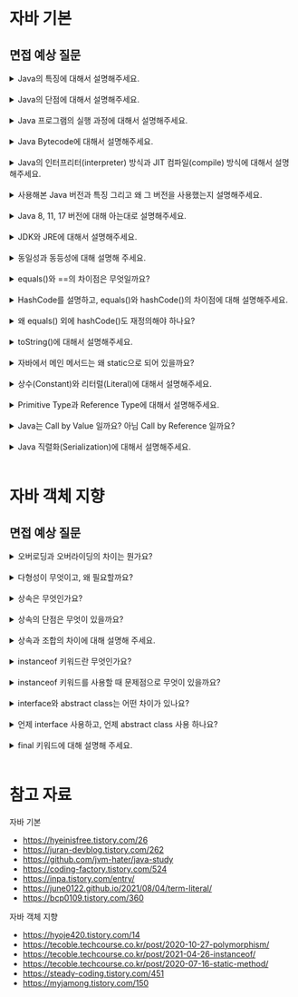 # 자바 기본

## 면접 예상 질문

<details>
<summary>Java의 특징에 대해서 설명해주세요.</summary>

- **높은 이식성**
  - 자바의 바이트 코드는 **JVM의 인터프리터**에 의해 기계어로 번역되어, **플랫폼 독립적으로 실행**될 수 있다. 
  - "Write Once, Run Anywhere" 한번 작성된 자바 코드는 어떤 플랫폼에서든 동일하게 실행시킬 수 있다. 
- **안전성**
  - JVM의 **가비지 컬렉터**가 개발자를 대신하여 메모리를 관리해주기 때문에, 메모리 누수를 방지할 수 있다. 
  - 컴파일 타임에 변수의 타입이 결정되는 **정적 언어**이므로, 타입 안정성을 높일 수 있다. 
- **객체지향 언어**
  - 추상화, 상속, 다형성, 캡슐화 같은 객체지향 프로그래밍으로 **코드의 재사용성, 유지보수성**을 높일 수 있다. 
- **멀티 스레드 지원**
  - 여러 스레드를 동시에 실행시키는 멀티 스레드를 지원하여, **빠른 속도로 작업을 처리**할 수 있다. 

</details>

<br>

<details>
<summary>Java의 단점에 대해서 설명해주세요.</summary>

- **느린 성능** 
  - 프로그램을 실행할 때마다 인터프리터에 의해 한줄씩 번역되기 때문에, 실행 속도가 느린 편이다. (JIT 컴파일러로 성능 최적화 가능)
- **높은 메모리 사용률** 
  - 더 이상 참조되지 않는 메모리를 가비지 컬렉션 하는 과정에서, 추가적인 메모리와 CPU 리소스가 소모된다. 
  - 대부분의 데이터가 객체로 생성되고, 객체마다 추가적인 메타데이터를 포함하고 있어 메모리 사용률이 증가한다. 
- **장황한 코드량** 
  - 다른 함수형 프로그래밍 언어에 비해, 코드 길이가 길고 문법이 복잡한 편이다. 
- **정교한 메모리 제어의 어려움**
  - 가비지 컬렉션이 메모리를 관리하기 때문에, 개발자가 직접 제어하기는 어렵다. (C++의 포인터 개념이 없다.)

</details>

<br>

<details>
<summary>Java 프로그램의 실행 과정에 대해서 설명해주세요.</summary>

- **소스 코드 작성 (.java 파일)**
- **컴파일 (.class 파일)**
  - 소스 코드를 javac 컴파일러로 컴파일 하면, 바이트코드가 포함된 .class 파일 생성 
- **JVM 로드 및 클래스 로딩** 
  - JVM에 .class 파일 로드 
  - 클래스 로더가 프로그램 실행에 필요한 클래스를 메모리에 로드
- **바이트코드 실행** 
  - 초기에는 **인터프리터**가 바이트 코드를 한줄씩 번역하다가 
  - **JIT(Just-In-Time) 컴파일러**가 자주 사용되는 코드를 캐싱하여 성능 최적화 
- **메모리 관리**
  - JVM은 힙 영역에 객체를 동적으로 생성하며, 더 이상 참조되지 않는 객체는 가비지 컬렉터로 메모리 회수 
- **프로그램 종료**

</details>

<br>

<details>
<summary>Java Bytecode에 대해서 설명해주세요.</summary>

**소스 코드를 컴파일 하면 생성되는 중간 코드**로, 하드웨어, 운영체제 같은 **플랫폼에 독립적으로 실행**될 수 있다. 

</details>

<br>

<details>
<summary>Java의 인터프리터(interpreter) 방식과 JIT 컴파일(compile) 방식에 대해서 설명해주세요.</summary>

- 인터프리터 방식: 바이트 코드를 한줄씩 번역하며 즉시 실행시키는 방식으로, 프로그램 실행 초기에 빠른 응답성을 보장할 수 있다. 
- JIT 컴파일 방식: 자주 사용되는 코드를 미리 컴파일하여 캐싱해두는 방식으로, 인터프리터의 느린 실행 속도를 개선할 수 있다. 

</details>

<br>

<details>
<summary>사용해본 Java 버전과 특징 그리고 왜 그 버전을 사용했는지 설명해주세요.</summary>

안드로이드 프로젝트를 개발할 당시에, 가장 최신 LTS 버전이었던 17을 사용했습니다. 

LTS (Long-Term Support) 버전은 장기간 지원되는 버전을 의미합니다. (최대 6~8년)

</details>

<br>

<details>
<summary>Java 8, 11, 17 버전에 대해 아는대로 설명해주세요.</summary>

- **Java 8**
  - 2014년 출시, LTS 버전 (~ 2030.12 지원)
  - 람다 표현식, 스트림 API 제공 
  - java.time 패키지에 새로운 API 제공 
  - 인터페이스의 디폴트 메서드 지원 
- **Java 11**
  - 2018년 출시, LTS 버전 (~ 2032.01 지원)
  - Open JDK와 Oracle JDK가 통합되고, Oracle JDK가 구독형 유료 모델로 전환 
  - var 키워드로 지역 변수의 타입 추론 가능 (전역 변수는 불가)
  - HTTP 클라이언트 API 표준화 (버전 11 이전에는 타사 HTTP 라이브러리에 의존해야 했음.)
  - String, File 클래스에 새로운 메서드 추가 
- **Java 17**
  - 2021년 출시, LTS 버전 (~ 2029.09 지원)
  - Spring Boot 3.0에서 요구하는 최소 자바 버전 
  - sealed class 제공 (자식 클래스의 종류 제한)
  - record class 제공 (코틀린의 데이터 클래스)
  - Incubator: JNI(Java Native Interface)보다 성능이 좋고, 안전하게 외부 네이티브 함수 호출 가능
  - instanceof, switch 사용 편의성 증가 
- **Java 21** 
  - 2023년 출시, LTS 버전(~ 2031.09 지원)
  - Spring Boot 3.2부터 지원
  - Java 플랫폼에 경량의 가상 스레드 도입
  - UTF-8 기본값으로 사용

</details>

<br>

<details>
<summary>JDK와 JRE에 대해서 설명해주세요.</summary>

<img width="600" src="https://github.com/user-attachments/assets/74b6dd5b-68e9-4df4-87c1-f36f9dd7ba65"/> 

### JDK (Java Development Kit)

- **자바 개발 도구 모음 (자바 개발을 위한 SDK 집합)**
- SDK (Software Development Kit): 하드웨어 플랫폼, OS, 프로그래밍 언어 제작사에서 제공하는 도구 
- 자바 개발에 필요한 **라이브러리**, javac, javadoc 등의 **개발 도구**, 자바 실행을 위한 **JRE 포함** 
- JDK 종류 
  - Oracle JDK: 오라클에서 제공하는 JDK로 유료 라이선스 구독 필요 
  - Open JDK: 가장 유명한 무료 JDK 
  - Azul Zulu: 인지도가 높은 JDK 중 하나로, Mac에서 사용 가능한 바이너리 제공 
  - Amazon Corretto: AWS에서 제공하는 JDK로, AWS 환경에서 쉽게 사용 가능 
  - Temurin (Adopt Open JDK): Eclipse에서 제공하는 JDK 

### JRE (Java Runtime Environment)

- **JVM과 자바 어플리케이션 실행에 필요한 라이브러리 등을 묶어서 배포한 것** 
- JRE는 **기본적으로 JDK에 포함**되어 있으며, 기존에는 JDK와 별도로 설치 가능했으나 JDK 11부터는 따로 제공하지 않음.

### JVM (Java Virtual Machine)

- **자바 가상 머신 (자바를 실행시키는 프로그램)**
- **자바로 작성된 모든 프로그램은 JVM 위에서만 실행 가능하다.** 이를 통해 자바는 플랫폼 독립적으로 실행할 수 있다. 
- 하지만 **JVM 자체는 OS에 종속적**이므로, 각 OS에 맞는 JVM이 필요하다. 

</details>

<br>

<details>
<summary>동일성과 동등성에 대해 설명해 주세요.</summary>

- 동일성 (identity): 객체에 할당된 메모리 주소가 같은지 판별 
- 동등성 (equality): 객체의 내용이 같은지 판별 
- 동일하면 동등하지만, 동등하다고 동일하진 않다. (내용만 같고, 메모리 주소는 다를 수 있으므로)

</details>

<br>

<details>
<summary>equals()와 ==의 차이점은 무엇일까요?</summary>

- `==` : 동일성 판별에 사용 
- `equals()` : 동등성 판별에 사용 
- `equals()`는 내부적으로 `==` 연산자와 같은 로직이므로, 객체의 특성에 맞게 오버라이딩을 해줘야 동등성 기능을 수행한다. 

</details>

<br>

<details>
<summary>HashCode를 설명하고, equals()와 hashCode()의 차이점에 대해 설명해주세요.</summary>

- HashCode: 해싱은 **해시 함수를 사용하여 가변 길이의 입력 값을 고정 길이의 출력 값으로 변환하는 과정**을 의미한다. 해싱으로 얻은 값을 **해시 코드**라고 한다.
- `equals()` : 객체의 **내용이 같은지 비교**할 때 사용 (따로 오버라이딩 하지 않으면 == 연산자처럼 동작하므로, 동등성 비교를 위해서는 오버라이딩 필수)
- `hashCode()` : 힙 메모리에 할당된 **객체의 주소에 대한 해시 코드** 반환 (각 객체마다 고유한 값을 가진다.)

HashMap, HashSet 같은 해시 기반의 자료구조는 key의 중복을 허용하지 않는다. 이때, **key의 중복 여부를 어떻게 판단**하는 걸까?

바로, **두 객체의 hashCode()가 일치하는지 검사**하면 된다. hashCode()는 기본적으로 객체의 메모리 주소에 대한 해시 코드를 반환하므로, 해시 기반의 자료구조에서는 이를 **오버라이딩하여 객체의 내용이 같은지 비교**한다. 

</details>

<br>

<details>
<summary>왜 equals() 외에 hashCode()도 재정의해야 하나요?</summary>

hashCode()를 재정의하지 않으면, 객체의 메모리 주소를 비교하기 때문이다. 

객체의 내용이 같은지 동등성을 판별하려면, hashCode()를 재정의해야 한다. 

</details>

<br>

<details>
<summary>toString()에 대해서 설명해주세요.</summary>

자바에서 모든 클래스의 최상위 클래스인 Object에는 `toString()` 메서드가 다음과 같이 정의되어 있다. 

```java
public String toString() {
    return getClass().getName() + "@" + Integer.toHexString(hashCode());
}
```

따라서, 별도로 오버라이딩 하지 않으면 `MyObject@251a69d7` 같은 문자열이 출력된다. 

좀 더 유의미한 객체 정보를 출력하려면, 다음과 같이 메서드를 오버라이딩 해줘야 한다. 

```java
class Person {
    String name;
    int age;

    public Person(String name, int age) {
        this.name = name;
        this.age = age;
    }

    @Override
    public String toString() {
        return String.format("이름 : %s, 나이 : %d세", this.name, this.age);
    }
}

public class Main {
    public static void main(String[] args) {
        Person p1 = new Person("홍길동", 54);
        System.out.println(p1); // 이름 : 홍길동, 나이 : 54세
    }
}
```

```java
import java.util.Arrays;

class MyInt {
    final int num;

    MyInt(int num) {
        this.num = num * 100;
    }

    @Override
    public String toString() {
        return Integer.toString(num);
    }
}

public class Main {
    public static void main(String[] args) {
        Object[] arr = new Object[5];
        arr[0] = new MyInt(1);
        arr[1] = new MyInt(2);
        arr[2] = new MyInt(3);
        arr[3] = new MyInt(4);
        arr[4] = new MyInt(5);

        System.out.println(Arrays.toString(arr)); // [100, 200, 300, 400, 500]
    }
}
```

</details>

<br>

<details>
<summary>자바에서 메인 메서드는 왜 static으로 되어 있을까요?</summary>

static은 **정적인, 고정된**이라는 뜻을 가지고 있다. 즉, static 키워드로 변수나 메서드를 정의하면, 이는 메모리에 '고정'되어 **여러 객체가 공유**할 수 있게 된다. 

정적 변수와 정적 메서드는 인스턴스 없이도, **클래스가 메모리에 로드되면 바로 사용할 수 있다**는 점에서 **클래스 멤버**라고도 불린다. 

이들은 **프로그램이 종료되기 전까지 사용 가능**하며, 가비지 컬렉션의 대상이 되지 않는다. (단, 정적 객체는 더 이상 참조되지 않으면 GC에 의해 수집될 수 있다.)

자바의 **main 메서드는 프로그램이 시작될 때 JVM에 의해 실행되며, 어플리케이션의 진입점**이라고 볼 수 있다. 이때 main 메서드는 static으로 선언되어 있기 때문에, **별도의 인스턴스 생성 없이도 메서드 호출이 가능**하다.

만약 main 메서드가 static으로 선언되어 있지 않다면, 매번 프로그램을 실행할 때마다 인스턴스 생성이 필요하므로 리소스가 더 들었을 것이다. 

</details>

<br>

<details>
<summary>상수(Constant)와 리터럴(Literal)에 대해서 설명해주세요.</summary>

- 상수 : **변하지 않는 값**, `final` 키워드로 정의 
- 리터럴 : **특정 자료형의 값 자체**를 나타내는 표현, **변수나 상수에 실제로 할당된 값** 
- 프로그램 개발 시, 특정 자료형의 리터럴을 그대로 사용하는 것보다 상수로 정의하는 게 더 좋다. 
- 상수 이름을 통해 리터럴의 의미 파악이 더 수월해지고, 비즈니스 요구사항에 따라 상수 값을 변경해야 할 때도 수고가 덜 들기 때문이다.

</details>

<br>

<details>
<summary>Primitive Type과 Reference Type에 대해서 설명해주세요.</summary>

- Primitive Type (원시 타입): **값 자체를 저장하는 자료형**
  - 정수형: byte, short, int, long 
  - 실수형: float, double
  - 문자형: char
  - 논리형: boolean 
  - 고정된 크기의 메모리 사용 (자료형에 따라 1, 2, 4, 8 바이트)
  - 제네릭 타입에 사용 불가 
- Reference Type (참조 타입): **객체의 메모리 주소를 저장하는 자료형** 
  - 클래스, 인터페이스, 배열 (String, Runnable, int[] 등)
  - 실제 값이 아니라, 힙 영역에 할당된 객체의 메모리 주소를 저장한다. 
  - 초기화 하지 않으면, 기본값은 null 
  - 제네릭 타입에 사용 가능 

</details>

<br>

<details>
<summary>Java는 Call by Value 일까요? 아님 Call by Reference 일까요?</summary>

자바는 **모든 인수를 값으로 전달하기 때문에 Call by Value** 방식이다. 

Reference Type도 참조 자체를 전달하는 게 아니라, **객체의 주소를 복사하여 전달**하는 방식이므로 

주소 참조를 통해 객체의 속성을 변경할 수는 있지만, **참조 변수 자체를 변경해도 원본에는 영향을 미치지 않는다.** 

```java
class User {
    public int age;

    public User(int age) {
        this.age = age;
    }
}

public class ReferenceTypeTest {
    @Test
    void test() {
        User a = new User(10);
        User b = new User(20);

        // Before
        assertEquals(a.age, 10);
        assertEquals(b.age, 20);

        // 호출자의 argument를 복사하여, 수신자의 parameter가 만들어진다.
        // 원시 타입: 값이 같을 뿐, 서로 독립적인 변수이다. 
        // 참조 타입: 객체의 주소를 복사하므로, 서로 같은 객체를 가리킨다. 
        modify(a, b);

        // After
        assertEquals(a.age, 11);
        assertEquals(b.age, 20);
    }
    
    private void modify(User a, User b) {
        // test 함수에서 정의한 객체 a의 속성을 변경한다.
        a.age++;

        // 변수에 새로운 객체를 할당하면, 원본 객체에는 영향을 미치지 않는다. 
        b = new User(30);
        b.age++;
    }
}
```

</details>

<br>

<details>
<summary>Java 직렬화(Serialization)에 대해서 설명해주세요.</summary>

- **직렬화** (Serialization): **객체를 바이트 스트림으로 변환하는 과정** (객체를 파일 또는 데이터베이스에 **저장**하거나, 네트워크로 **전송**할 때 필요)
- **역직렬화** (Deserialization): **바이트 스트림을 다시 원래의 객체로 복원하는 과정** 
- 자바에서 직렬화를 수행하려면, 해당 클래스가 `java.io.Serializable ` 인터페이스를 구현해야 한다. 
- 보안을 위해 직렬화 한 데이터를 암호화 할 수 있다. (역직렬화 하기 전에는 복호화 과정이 필요하다.)
- 안드로이드에서는?
  - 도메인 레이어에서는 안드로이드에 의존성을 갖지 않는 Serializable 사용
  - UI 레이어에서 Intent로 객체를 전달할 때는 Parcelable 사용
  - Serializable도 직접 직렬화 로직을 작성하면, 리플렉션을 수행하지 않아서 Parcelable과 성능이 비슷하거나 더 좋아질 수 있음. 

</details>

<br>

# 자바 객체 지향

## 면접 예상 질문

<details>
<summary>오버로딩과 오버라이딩의 차이는 뭔가요?</summary>

||오버로딩 (Overloading)|오버라이딩 (Overriding)|
|---|---|---|
|정의| **이름이 같고, 매개변수의 개수나 타입이 다른 메서드를 정의하는 것** | **부모 클래스의 메서드를 자식 클래스에서 재정의하는 것** |
|언제 사용| 동일한 기능의 메서드를 하나의 이름으로 사용하고 싶을 때 (중복 코드 제거) | 부모 클래스의 동작을 자식 클래스에서 다르게 정의하고 싶을 때 |
|메서드명| 동일해야 함. | 동일해야 함. |
|매개변수| 달라야만 함. | 동일해야 함. |
|리턴 타입| 다를 수 있음. (리턴 타입만 다르면 오버로딩 X) | 동일해야 함. |
|접근 제어자| 제한 없음. | 부모 클래스의 메서드보다 더 넒은 범위의 접근 제어자만 가능 |
|적용 범위| **같은 클래스** 내에서 적용 | **상속 관계**에 적용 |

</details>

<br>

<details>
<summary>다형성이 무엇이고, 왜 필요할까요?</summary>

다형성(Polymorphism)이란, 이름 그대로 해석하면 '형태가 다양하다'는 뜻이다. 

객체지향 프로그래밍에는 정적 다형성과 동적 다형성이 있다. 

- **정적 다형성**
  - **컴파일 타임**에 결정되는 다형성으로, 대표적으로 **메서드 오버로딩**이 있다.
  - **이름이 같은 메서드가 매개변수의 개수나 타입에 따라 다르게 동작**하는 것을 의미한다.
- **동적 다형성**
  - **런타임**에 결정되는 다형성으로, **상속과 메서드 오버라이딩**으로 구현할 수 있다.
  - 부모 클래스의 메서드를 자식 클래스에서 오버라이딩 한 다음에, 부모 클래스 타입에 자식 클래스의 객체를 대입하면 (업 캐스팅)
  - **런타임에 실제로 가리키고 있는 객체가 무엇인지에 따라 메서드의 동작이 달라진다.**

이러한 다형성을 활용하면, **코드의 중복을 줄이고 변경과 확장에 유연한 코드를 작성**할 수 있기 때문에 객체지향의 핵심이라고 볼 수 있다.

</details>

<br>

<details>
<summary>상속은 무엇인가요?</summary>

객체지향에서 상속이란, **부모 클래스의 필드와 메서드를 자식 클래스에 물려주는 것**을 의미한다. 

부모 클래스를 상속 받은 자식 클래스는, **부모 클래스의 메서드를 재정의하거나 완전히 새로운 기능을 추가**할 수 있다. 

이처럼 상속은 **다형성**을 구현할 수 있게 해주며, 중복되는 코드를 부모 클래스로 추상화하여 **코드의 재사용성**도 높일 수 있다. 

</details>

<br>

<details>
<summary>상속의 단점은 무엇이 있을까요?</summary>

- 자식 클래스가 부모 클래스의 필드와 메서드를 그대로 사용하면서, **부모 클래스에 대한 결합도가 높아진다.** 즉, 자식 클래스는 부모 클래스에 의존하는 수동적인 객체가 되어버리고, 변경에 유연하게 대처하기 어려워진다. 
- 잘 정의된 부모 클래스의 메서드를 자식 클래스에서 임의로 재정의하면, 부모 클래스의 **캡슐화가 깨진다.**
- 부모 클래스의 메서드를 오버라이딩 할 때, 기존 구현에 문제가 없는지 확인하는 과정 자체에서 캡슐화가 깨진다. ex) 정사각형과 직사각형 예시 
- 부모 클래스에 결함이 있다면, 자식 클래스도 해당 **결함을 그대로 넘겨 받게 된다.** ex) Vector를 상속 받는 Stack 클래스 

</details>

<br>

<details>
<summary>상속과 조합의 차이에 대해 설명해 주세요.</summary>

- 상속 (Inheritance) 
  - **자식 클래스가 부모 클래스의 필드와 메서드를 물려 받는 것** 
  - **IS-A** 관계 ex) Dog는 Animal이다. 
  - 장점: 메서드 오버라이딩으로 다형성 구현, 코드의 재사용성 증가 
  - 단점: 클래스 간 **결합도** 증가, **캡슐화** 저해 
- 조합 (Composition)
  - 한 클래스가 다른 클래스의 **객체를 필드로 포함**하여, 필요할 때 **해당 객체의 기능을 호출**하는 것 
  - **HAS-A** 관계 ex) Car는 Engine을 가진다. 
  - 클래스 간 **결합도** 감소 -> 코드의 유연성, 확장성 증가 
  - 클래스의 **캡슐화** 보장 

```java
// 상속 코드 예시 
public abstract class Man {
    public void move() {
        System.out.println("걷는다");
    }

    public void eat() {
        System.out.println("먹는다");
    }
    
    public boolean canTouchKryptonite(){
        return true;
    }
    
    public abstract void attack();
}

// 슈퍼맨은 외계인이 된 상태
class SuperMan extends Man {
    public void fly() {
        System.out.println("날아간다.");
    }
    
    @Override
    public boolean canTouchKryptonite(){
        return false;
    }
    
    @Override
    public void attack() {
    // 대충 공격 어떻게 한다는 뜻.
    }
}
```

```java
// 조합 코드 예시 
public class Man {
    public void move() {
        System.out.println("걷는다");
    }

    public void eat() {
        System.out.println("먹는다");
    }
}

class SuperMan {
    private final Man man = new Man();

    public void move() {
        man.move();
    }

    public void eat() {
        man.eat();
    }

    public boolean canTouchKryptonite(){
        return false;
    }

    public void fly() {
        System.out.println("날아간다.");
    }
    
    public void attack() {
    // 대충 공격한다는 뜻.
    }
}
```

</details>

<br>

<details>
<summary>instanceof 키워드란 무엇인가요?</summary>

객체가 **특정 클래스나 인터페이스의 인스턴스인지 확인**하기 위해 사용한다. 

</details>

<br>

<details>
<summary>instanceof 키워드를 사용할 때 문제점으로 무엇이 있을까요?</summary>

![image](https://github.com/user-attachments/assets/abfd63d5-2265-4e12-9be0-f8acfe922cab)

### 다형성 활용 (상속, 메서드 오버라이딩)

```java
public abstract class Piece {
    public abstract int calculate(int point);
}

public class King extends Piece {
    public int calculate(int point) {
        return point + 10;
    }
}

public class Pawn extends Piece {
    public int calculate(int point) {
        return point + 1;
    }
}

public class Empty extends Piece {
    public int calculate(int point) {
        return point;
    }
}

public class Point {
  public int calculate(Piece p, int point) {
    return p.calculate(point);
  }
}
```

### instanceof 활용 

```java
public class Point {
    public int calculate(Piece p, int point) {
        if(p instanceof King) {
            return point + 10;
        } else if(p instanceof Pawn) {
            return point + 1;
        } else if(p instanceof Empty) {
            return point;
        }
    }
}
```

instanceof 사용 시 발생할 수 있는 문제점은? 

- **캡슐화 저해**
  - calculate 함수에서 여러 자식 객체가 **불필요하게 외부 객체의 동작까지 알게 되면서** 캡슐화가 깨진다. 
- **OCP(Open Closed Principle) 위배**
  - Piece를 상속하는 Queen 객체가 추가로 생긴다고 가정해보자. 
  - 다형성을 활용하면, Queen 클래스 내부에서 calculate 메서드를 구현하면 되는데 
  - **instanceof는 해당 연산자가 사용되는 모든 메서드를 찾아서 고쳐야 한다.**
  - **확장에는 열려있고, 수정에는 닫혀 있어야 한다는 OCP에 위배**되는 것이다. 
- **SRP(Single Reponsibility Principle) 위배**
  - instanceof는 인스턴스의 타입을 알아내고, 해당 타입의 동작을 실행시키기 위해 사용된다.
  - 결국 instanceof를 사용하는 calculate 함수는, **각 자식 객체의 calculate 구현을 모두 알고 있어야 하는 책임이 부가**된다. 
  - **한 클래스는 하나의 책임만 가져야 한다는 SRP에 위배**되는 것이다. 
- **인스턴스 타입 매칭에 대한 성능 감소**
  - 동적 다형성을 활용하면, 런타임에 실제로 가리키고 있는 객체 타입을 찾아서 그에 맞는 구현을 실행한다.
  - **instanceof의 경우, 컴파일 타임에 알맞은 객체 타입을 찾을 때까지 모든 타입을 검사해야 한다.** 
  - 성능 면에서도 instanceof 연산자보다 다형성을 활용하는 것이 더 좋다. 

</details>

<br>

<details>
<summary>interface와 abstract class는 어떤 차이가 있나요?</summary>

우선, 공통점은 다음과 같다.

- **추상 메서드의 구현을 강제한다.** (추상 메서드는 선언부만 있고, 구현부가 없는 미완성 메서드)  
- **인스턴스화 불가** (new 연산자 사용 불가)

|| abstract class | interface |
|---|---|---|
|비유| 일부만 구현된, **미완성 설계도** | 밑그림만 그려진, **기본 설계도** |
|사용 가능 변수| 제한 없음. | static final (상수) |
|사용 가능 메서드| 제한 없음. | - abstract <br> - default, static (Java 8 버전부터) <br> - private (Java 9 버전부터) |
|사용 가능 접근 제어자| 제한 없음. (public, private, protected, default) | public  |
|다중 상속| 불가능 | 가능 (인터페이스 간의 다중 상속, 클래스에서 인터페이스의 다중 구현) |

</details>

<br>

<details>
<summary>언제 interface 사용하고, 언제 abstract class 사용 하나요?</summary>

- abstract class: 여러 클래스 간의 중복 코드를 공유하고 싶을 때 
- interface: 객체의 행동 규약을 정의하고 싶을 때 

</details>

<br>

<details>
<summary>final 키워드에 대해 설명해 주세요.</summary>

변수, 메서드, 클래스를 **변경 불가능**하게 만들기 위해 사용한다. 

- final 변수: 값이 변하지 않는 상수
- final 메서드: 오버라이딩 불가 
- final 클래스: 상속 불가 

</details>

<br>

# 참고 자료 

자바 기본 

- https://hyeinisfree.tistory.com/26
- https://juran-devblog.tistory.com/262
- https://github.com/jvm-hater/java-study
- https://coding-factory.tistory.com/524
- https://inpa.tistory.com/entry/
- https://june0122.github.io/2021/08/04/term-literal/
- https://bcp0109.tistory.com/360

자바 객체 지향 

- https://hyoje420.tistory.com/14
- https://tecoble.techcourse.co.kr/post/2020-10-27-polymorphism/
- https://tecoble.techcourse.co.kr/post/2021-04-26-instanceof/
- https://tecoble.techcourse.co.kr/post/2020-07-16-static-method/
- https://steady-coding.tistory.com/451
- https://myjamong.tistory.com/150

